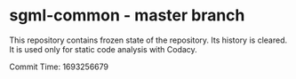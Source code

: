 # sgml-common - master branch

This repository contains frozen state of the repository.
Its history is cleared. It is used only for static code
analysis with Codacy.

Commit Time: 1693256679
